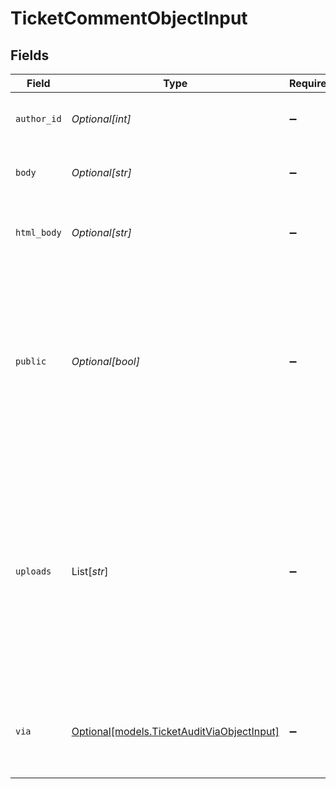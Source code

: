 # TicketCommentObjectInput


## Fields

| Field                                                                                                                                                                                                                                                                                                          | Type                                                                                                                                                                                                                                                                                                           | Required                                                                                                                                                                                                                                                                                                       | Description                                                                                                                                                                                                                                                                                                    |
| -------------------------------------------------------------------------------------------------------------------------------------------------------------------------------------------------------------------------------------------------------------------------------------------------------------- | -------------------------------------------------------------------------------------------------------------------------------------------------------------------------------------------------------------------------------------------------------------------------------------------------------------- | -------------------------------------------------------------------------------------------------------------------------------------------------------------------------------------------------------------------------------------------------------------------------------------------------------------- | -------------------------------------------------------------------------------------------------------------------------------------------------------------------------------------------------------------------------------------------------------------------------------------------------------------- |
| `author_id`                                                                                                                                                                                                                                                                                                    | *Optional[int]*                                                                                                                                                                                                                                                                                                | :heavy_minus_sign:                                                                                                                                                                                                                                                                                             | The id of the comment author. See [Author id](#author-id)                                                                                                                                                                                                                                                      |
| `body`                                                                                                                                                                                                                                                                                                         | *Optional[str]*                                                                                                                                                                                                                                                                                                | :heavy_minus_sign:                                                                                                                                                                                                                                                                                             | The comment string. See [Bodies](#bodies)                                                                                                                                                                                                                                                                      |
| `html_body`                                                                                                                                                                                                                                                                                                    | *Optional[str]*                                                                                                                                                                                                                                                                                                | :heavy_minus_sign:                                                                                                                                                                                                                                                                                             | The comment formatted as HTML. See [Bodies](#bodies)                                                                                                                                                                                                                                                           |
| `public`                                                                                                                                                                                                                                                                                                       | *Optional[bool]*                                                                                                                                                                                                                                                                                               | :heavy_minus_sign:                                                                                                                                                                                                                                                                                             | true if a public comment; false if an internal note. The initial value set on ticket creation persists for any additional comment unless you change it                                                                                                                                                         |
| `uploads`                                                                                                                                                                                                                                                                                                      | List[*str*]                                                                                                                                                                                                                                                                                                    | :heavy_minus_sign:                                                                                                                                                                                                                                                                                             | List of tokens received from [uploading files](/api-reference/ticketing/tickets/ticket-attachments/#upload-files) for comment attachments. The files are attached by creating or updating tickets with the tokens. See [Attaching files](/api-reference/ticketing/tickets/tickets/#attaching-files) in Tickets |
| `via`                                                                                                                                                                                                                                                                                                          | [Optional[models.TicketAuditViaObjectInput]](../models/ticketauditviaobjectinput.md)                                                                                                                                                                                                                           | :heavy_minus_sign:                                                                                                                                                                                                                                                                                             | Describes how the object was created. See the [Via object reference](/documentation/ticketing/reference-guides/via-object-reference)                                                                                                                                                                           |